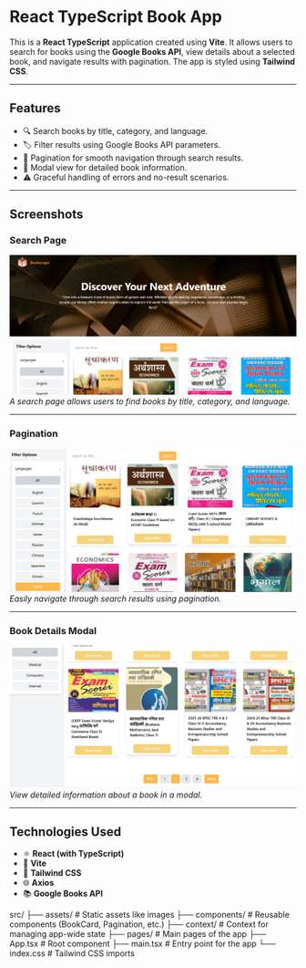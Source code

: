 # **React TypeScript Book App**  

This is a **React TypeScript** application created using **Vite**. It allows users to search for books using the **Google Books API**, view details about a selected book, and navigate results with pagination. The app is styled using **Tailwind CSS**.

---

## **Features**  
- 🔍 Search books by title, category, and language.  
- 🏷️ Filter results using Google Books API parameters.  
- 📖 Pagination for smooth navigation through search results.  
- 📜 Modal view for detailed book information.  
- ⚠️ Graceful handling of errors and no-result scenarios.  

---

## **Screenshots**

### **Search Page**  
![Search Page](https://github.com/sachinthacham/irusri-book-api/blob/main/book-app/src/assets/screenshots/screen01.png)  
*A search page allows users to find books by title, category, and language.*

---

### **Pagination**  
![Pagination](https://github.com/sachinthacham/irusri-book-api/blob/main/book-app/src/assets/screenshots/screen2.png)  
*Easily navigate through search results using pagination.*

---

### **Book Details Modal**  
![Book Details Modal](https://github.com/sachinthacham/irusri-book-api/blob/main/book-app/src/assets/screenshots/screen3.png)  
*View detailed information about a book in a modal.*

---

## **Technologies Used**  
- ⚛️ **React (with TypeScript)**  
- 🚀 **Vite**  
- 🎨 **Tailwind CSS**  
- 🌐 **Axios**  
- 📚 **Google Books API**  

src/
├── assets/               # Static assets like images
├── components/           # Reusable components (BookCard, Pagination, etc.)
├── context/              # Context for managing app-wide state
├── pages/                # Main pages of the app
├── App.tsx               # Root component
├── main.tsx              # Entry point for the app
└── index.css             # Tailwind CSS imports
  




